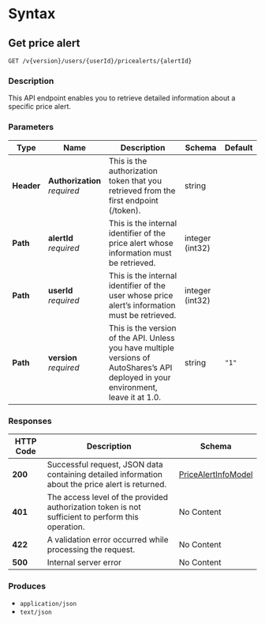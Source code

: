 # Syntax

## Get price alert

```
GET /v{version}/users/{userId}/pricealerts/{alertId}
```

### Description

This API endpoint enables you to retrieve detailed information about a specific price alert.

### Parameters

| Type       | Name                                                       | Description                                                                                                                          | Schema          | Default |
| ---------- | ---------------------------------------------------------- | ------------------------------------------------------------------------------------------------------------------------------------ | --------------- | ------- |
| **Header** | <p><strong>Authorization</strong><br><em>required</em></p> | This is the authorization token that you retrieved from the first endpoint (/token).                                                 | string          |         |
| **Path**   | <p><strong>alertId</strong><br><em>required</em></p>       | This is the internal identifier of the price alert whose information must be retrieved.                                              | integer (int32) |         |
| **Path**   | <p><strong>userId</strong><br><em>required</em></p>        | This is the internal identifier of the user whose price alert’s information must be retrieved.                                       | integer (int32) |         |
| **Path**   | <p><strong>version</strong><br><em>required</em></p>       | This is the version of the API. Unless you have multiple versions of AutoShares’s API deployed in your environment, leave it at 1.0. | string          | `"1"`   |

### Responses

| HTTP Code | Description                                                                                       | Schema                                                                   |
| --------- | ------------------------------------------------------------------------------------------------- | ------------------------------------------------------------------------ |
| **200**   | Successful request, JSON data containing detailed information about the price alert is returned.  | [PriceAlertInfoModel](pricealerts\_getpricealert.md#pricealertinfomodel) |
| **401**   | The access level of the provided authorization token is not sufficient to perform this operation. | No Content                                                               |
| **422**   | A validation error occurred while processing the request.                                         | No Content                                                               |
| **500**   | Internal server error                                                                             | No Content                                                               |

### Produces

* `application/json`
* `text/json`

